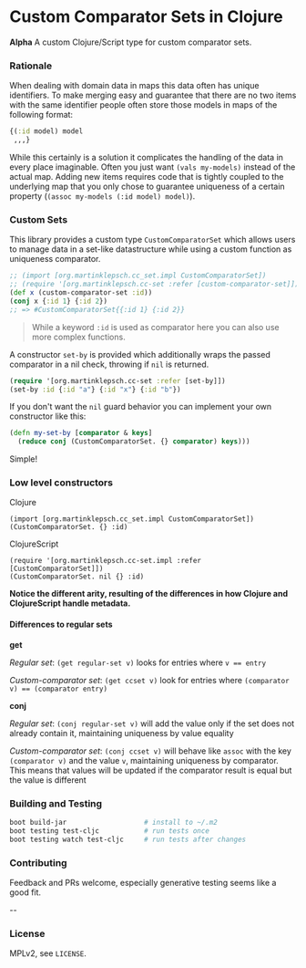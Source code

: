 # Custom Comparator Sets in Clojure

**Alpha** A custom Clojure/Script type for custom comparator sets.

### Rationale

When dealing with domain data in maps this data often has unique
identifiers. To make merging easy and guarantee that there are no two
items with the same identifier people often store those models in maps
of the following format:

```clojure
{(:id model) model
 ,,,}
```

While this certainly is a solution it complicates the handling of the
data in every place imaginable. Often you just want `(vals my-models)`
instead of the actual map. Adding new items requires code that is
tightly coupled to the underlying map that you only chose to guarantee
uniqueness of a certain property (`(assoc my-models (:id model)
model)`).

### Custom Sets

This library provides a custom type `CustomComparatorSet` which allows
users to manage data in a set-like datastructure while using a custom
function as uniqueness comparator.

```clojure
;; (import [org.martinklepsch.cc_set.impl CustomComparatorSet])            ; Clojure
;; (require '[org.martinklepsch.cc-set :refer [custom-comparator-set]]) ; ClojureScript
(def x (custom-comparator-set :id))
(conj x {:id 1} {:id 2})
;; => #CustomComparatorSet{{:id 1} {:id 2}}
```

> While a keyword `:id` is used as comparator here you can also use
> more complex functions.

A constructor `set-by` is provided which additionally wraps the passed
comparator in a nil check, throwing if `nil` is returned.

```clojure
(require '[org.martinklepsch.cc-set :refer [set-by]])
(set-by :id {:id "a"} {:id "x"} {:id "b"})
```

If you don't want the `nil` guard behavior you can implement your own constructor like this:

```clojure
(defn my-set-by [comparator & keys]
  (reduce conj (CustomComparatorSet. {} comparator) keys)))
```

Simple!

### Low level constructors

Clojure

```
(import [org.martinklepsch.cc_set.impl CustomComparatorSet])
(CustomComparatorSet. {} :id)
```

ClojureScript

```
(require '[org.martinklepsch.cc-set.impl :refer [CustomComparatorSet]])
(CustomComparatorSet. nil {} :id)
```
**Notice the different arity, resulting of the differences in how
  Clojure and ClojureScript handle metadata.**

#### Differences to regular sets

**get**

_Regular set_: `(get regular-set v)` looks for entries where `v == entry`

_Custom-comparator set_: `(get ccset v)` look for entries where `(comparator v) == (comparator entry)`

**conj**

_Regular set_: `(conj regular-set v)` will add the value only if the set does not already contain it, maintaining uniqueness by value equality

_Custom-comparator set_: `(conj ccset v)` will behave like `assoc` with the key `(comparator v)` and the value `v`, maintaining uniqueness by comparator. This means that values will be updated if the comparator result is equal but the value is different

### Building and Testing

```sh
boot build-jar                   # install to ~/.m2
boot testing test-cljc           # run tests once
boot testing watch test-cljc     # run tests after changes
```

### Contributing

Feedback and PRs welcome, especially generative testing seems like a good fit.

--

### License

MPLv2, see `LICENSE`.
